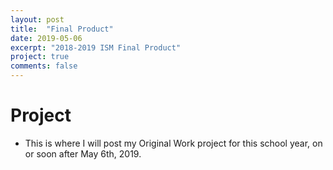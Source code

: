 ```yaml
---
layout: post
title:  "Final Product"
date: 2019-05-06
excerpt: "2018-2019 ISM Final Product"
project: true
comments: false
---
```


# Project

* This is where I will post my Original Work project for this school year, on or soon after May 6th, 2019.
